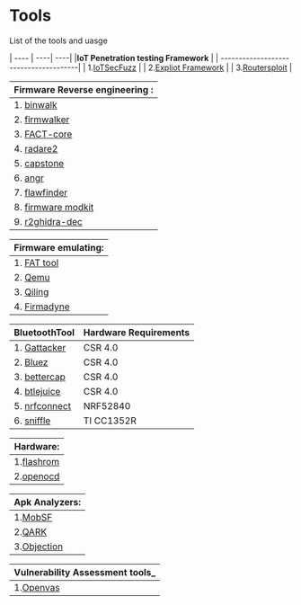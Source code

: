 # Tools
List of the tools and uasge 

| ---- | ----| ----|
|__IoT Penetration testing Framework__  |
| --------------------------------------|
| 1.[IoTSecFuzz](https://gitlab.com/invuls/iot-projects/iotsecfuzz)			        |
| 2.[Expliot Framework](https://gitlab.com/expliot_framework/expliot)                   |
| 3.[Routersploit](https://github.com/threat9/routersploit)			|


| __Firmware Reverse engineering    :__      |
| ---------------------------------------|
| 1. [binwalk](https://github.com/ReFirmLabs/binwalk)                            |
| 2. [firmwalker](https://github.com/craigz28/firmwalker)                         |
| 3. [FACT-core](https://github.com/fkie-cad/FACT_core)                          |
| 4. [radare2](https://github.com/radareorg/radare2)                            |
| 5. [capstone](http://www.capstone-engine.org/)                           |
| 6. [angr](https://github.com/angr/angr)                               |
| 7. [flawfinder](https://github.com/david-a-wheeler/flawfinder)                         |
| 8. [firmware modkit](https://github.com/rampageX/firmware-mod-kit)                    |
| 9. [r2ghidra-dec](https://github.com/radareorg/r2ghidra-dec)                       |
 

| __Firmware emulating:__	|
| ------------------------------|
| 1. [FAT tool](https://github.com/attify/firmware-analysis-toolkit)                   |
| 2. [Qemu](https://github.com/qemu/qemu)             		|	
| 3. [Qiling](https://github.com/qilingframework/qiling)         		|
| 4. [Firmadyne](https://github.com/firmadyne/firmadyne)        		|



| __BluetoothTool__ | __Hardware Requirements__ | 
| -------------------|---------------------------|
| 1. [Gattacker](https://github.com/securing/gattacker)         | CSR 4.0                   | 
| 2. [Bluez](http://www.bluez.org/)             | CSR 4.0                   | 
| 3. [bettercap](https://www.bettercap.org/)         | CSR 4.0                   |
| 4. [btlejuice](https://github.com/DigitalSecurity/btlejuice)         | CSR 4.0                   |
| 5. [nrfconnect](https://www.nordicsemi.com/Software-and-tools/Development-Tools/nRF-Connect-for-desktop)        | NRF52840                  |
| 6. [sniffle](https://github.com/nccgroup/Sniffle)           | TI CC1352R                |


	
|__Hardware:__	    |
| ------------------|
| 1.[flashrom](https://flashrom.org/Flashrom)        |
| 2.[openocd](https://github.com/ntfreak/openocd)         |
	
|__Apk Analyzers:__ |
| ------------------|
| 1.[MobSF](https://github.com/MobSF/Mobile-Security-Framework-MobSF)           |
| 2.[QARK](https://github.com/linkedin/qark)            | 
| 3.[Objection](https://github.com/sensepost/objection)       |

|__Vulnerability Assessment tools___|
| ----------------------------------|
| 1.[Openvas](https://www.openvas.org/download.html)    |
